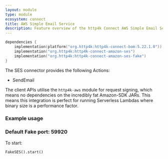 ```yaml
---
layout: module
type: module
ecosystem: connect
title: AWS Simple Email Service
description: Feature overview of the http4k Connect AWS Simple Email Service modules
---
```


```kotlin
dependencies {
    implementation(platform("org.http4k:http4k-connect-bom:5.22.1.0"))
    implementation("org.http4k:http4k-connect-amazon-ses")
    implementation("org.http4k:http4k-connect-amazon-ses-fake")
}
```


The SES connector provides the following Actions:

* SendEmail

The client APIs utilise the `http4k-aws` module for request signing, which means no dependencies on the incredibly fat
Amazon-SDK JARs. This means this integration is perfect for running Serverless Lambdas where binary size is a
performance factor.

### Example usage

### Default Fake port: 59920

To start:

```
FakeSES().start()
```
